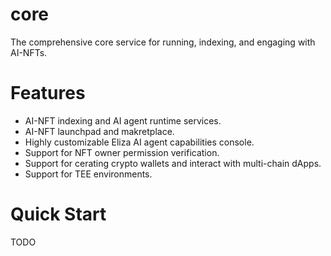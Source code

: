 # core
The comprehensive core service for running, indexing, and engaging with AI-NFTs.

# Features
- AI-NFT indexing and AI agent runtime services.
- AI-NFT launchpad and makretplace.
- Highly customizable Eliza AI agent capabilities console.
- Support for NFT owner permission verification.
- Support for cerating crypto wallets and interact with multi-chain dApps.
- Support for TEE environments.

# Quick Start
TODO
